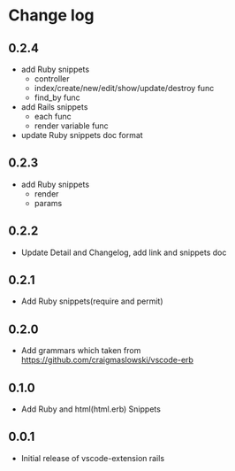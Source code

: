 # Change log
## 0.2.4
- add Ruby snippets
  - controller
  - index/create/new/edit/show/update/destroy func
  - find_by func
- add Rails snippets
  - each func
  - render variable func
- update Ruby snippets doc format

## 0.2.3
- add Ruby snippets
  - render
  - params
## 0.2.2
- Update Detail and Changelog, add link and snippets doc
## 0.2.1
- Add Ruby snippets(require and permit)
## 0.2.0
- Add grammars which taken from https://github.com/craigmaslowski/vscode-erb
## 0.1.0
- Add Ruby and html(html.erb) Snippets
## 0.0.1
- Initial release of vscode-extension rails